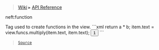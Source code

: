 > [Wiki](Home) ▸ [API Reference](API-Reference)

neft:function
<dl></dl>
Tag used to create functions in the view.
```xml
<neft:function name="multiply" arguments="a, b">
  return a * b;
</neft:function>
<neft:function name="boost">
  item.text = view.funcs.multiply(item.text, item.text);
</neft:function>
<button neft:style:pointer:onClick="${boost}">1</button>
```

> [`Source`](/Neft-io/neft/tree/master/src/document/file/parse/funcs.litcoffee#neftfunction-xml)

